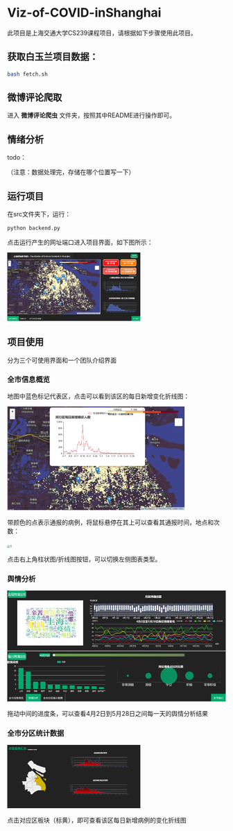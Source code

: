 # Viz-of-COVID-inShanghai

此项目是上海交通大学CS239课程项目，请根据如下步骤使用此项目。



## 获取白玉兰项目数据：

```bash
bash fetch.sh
```



## 微博评论爬取

进入 **微博评论爬虫** 文件夹，按照其中README进行操作即可。



## 情绪分析

todo： 

（注意：数据处理完，存储在哪个位置写一下）



## 运行项目

在src文件夹下，运行：

```bash
python backend.py
```

点击运行产生的网址端口进入项目界面，如下图所示：

<img src=".\src\static\images\1.png" alt="1" style="zoom:30%;" />



## 项目使用

分为三个可使用界面和一个团队介绍界面



### 全市信息概览

地图中蓝色标记代表区，点击可以看到该区的每日新增变化折线图：

<img src=".\src\static\images\2.png" alt="2" style="zoom:40%;" />



带颜色的点表示通报的病例，将鼠标悬停在其上可以查看其通报时间，地点和次数：

<img src="D:\Viz-of-COVID-inShanghai\src\static\images\3.png" alt="3" style="zoom:40%;" />



点击右上角柱状图/折线图按钮，可以切换左侧图表类型。



### 舆情分析

<img src=".\src\static\images\4.png" alt="4" style="zoom:80%;" />

拖动中间的进度条，可以查看4月2日到5月28日之间每一天的舆情分析结果



### 全市分区统计数据

<img src=".\src\static\images\5.png" alt="5" style="zoom:30%;" />

点击对应区板块（标黄），即可查看该区每日新增病例的变化折线图